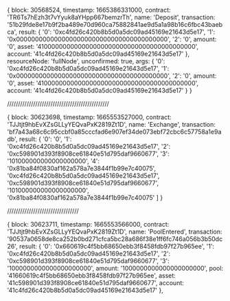 

{
  block: 30568524,
  timestamp: 1665386331000,
  contract: 'TR6Ts7hEzh3t7vYyuk8aYHpp667bemzrTh',
  name: 'Deposit',
  transaction: '51b29fde8e17b9f2ba489e70d960ca75882841ae9d5a1a98b16c6fbc43baebca',
  result: {
    '0': '0xc4fd26c420b8b5d0a5dc09ad45169e21643d5e17',
    '1': '0x0000000000000000000000000000000000000000',
    '2': '0',
    amount: '0',
    asset: '410000000000000000000000000000000000000000',
    account: '41c4fd26c420b8b5d0a5dc09ad45169e21643d5e17'
  },
  resourceNode: 'fullNode',
  unconfirmed: true,
  args: {
    '0': '0xc4fd26c420b8b5d0a5dc09ad45169e21643d5e17',
    '1': '0x0000000000000000000000000000000000000000',
    '2': '0',
    amount: '0',
    asset: '410000000000000000000000000000000000000000',
    account: '41c4fd26c420b8b5d0a5dc09ad45169e21643d5e17'
  }
}


///////////////////////////////////////////////

{
  block: 30623698,
  timestamp: 1665553527000,
  contract: 'TJJtjt9hbEvXZsGLLyYEQvaPxK2819Zt1D',
  name: 'Exchange',
  transaction: 'bf7a43a68c6c95ccbf0a85cccfad6e907ef34de073ebf72cbc6c57758a1e9adb',
  result: {
    '0': '0',
    '1': '0xc4fd26c420b8b5d0a5dc09ad45169e21643d5e17',
    '2': '0xc598901d393f8908ce61840e51d795daf9660677',
    '3': '101000000000000000000',
    '4': '0x81ba84f0830af162a578a7e3844f1b99e7c40075',
    '0xc4fd26c420b8b5d0a5dc09ad45169e21643d5e17',
    '0xc598901d393f8908ce61840e51d795daf9660677',
    '101000000000000000000',
    '0x81ba84f0830af162a578a7e3844f1b99e7c40075'
  ]
}


/////////////////////////////////

{
  block: 30623711,
  timestamp: 1665553566000,
  contract: 'TJJtjt9hbEvXZsGLLyYEQvaPxK2819Zt1D',
  name: 'PoolEntered',
  transaction: '90537a0658de8ca252b0bd271cfca5bc28a686f38e1ff6fc746a056b3b50dc26',
  result: {
    '0': '0x660619c4f5bb68650ebb3f8458fdb97f27b965ee',
    '1': '0xc4fd26c420b8b5d0a5dc09ad45169e21643d5e17',
    '2': '0xc598901d393f8908ce61840e51d795daf9660677',
    '3': '1000000000000000000000',
    amount: '1000000000000000000000',
    pool: '41660619c4f5bb68650ebb3f8458fdb97f27b965ee',
    asset: '41c598901d393f8908ce61840e51d795daf9660677',
    account: '41c4fd26c420b8b5d0a5dc09ad45169e21643d5e17'
  },